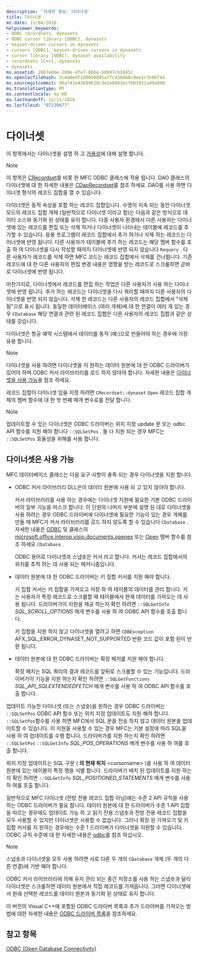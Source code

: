 ```yaml
---
description: '자세한 정보: 다이너셋'
title: 다이너셋
ms.date: 11/04/2016
helpviewer_keywords:
- ODBC recordsets, dynasets
- ODBC cursor library [ODBC], dynasets
- keyset-driven cursors in dynasets
- cursors [ODBC], keyset-driven cursors in dynasets
- cursor library [ODBC], dynaset availability
- recordsets [C++], dynasets
- dynasets
ms.assetid: 2867e6be-208e-4fe7-8bbe-b8697cb1045c
ms.openlocfilehash: 3c4a8edf1d0058045affc436bb8c9ee1c7e8bf4d
ms.sourcegitcommit: d6af41e42699628c3e2e6063ec7b03931a49a098
ms.translationtype: MT
ms.contentlocale: ko-KR
ms.lasthandoff: 12/11/2020
ms.locfileid: "97239677"
---
```

# <a name="dynaset"></a>다이너셋

이 항목에서는 다이너셋을 설명 하 고 [가용성](#_core_availability_of_dynasets)에 대해 설명 합니다.

> [!NOTE]
> 이 항목은 [CRecordset](../../mfc/reference/crecordset-class.md)를 비롯 한 MFC ODBC 클래스에 적용 됩니다. DAO 클래스의 다이너셋에 대 한 자세한 내용은 [CDaoRecordset](../../mfc/reference/cdaorecordset-class.md)를 참조 하세요. DAO를 사용 하면 다이너셋 형식의 레코드 집합을 열 수 있습니다.

다이너셋은 동적 속성을 포함 하는 레코드 집합입니다. 수명이 지속 되는 동안 다이너셋 모드의 레코드 집합 개체 (일반적으로 다이너셋 이라고 함)는 다음과 같은 방식으로 데이터 소스와 동기화 된 상태를 유지 합니다. 다중 사용자 환경에서 다른 사용자는 다이너셋에 있는 레코드를 편집 또는 삭제 하거나 다이너셋이 나타내는 테이블에 레코드를 추가할 수 있습니다. 응용 프로그램이 레코드 집합에서 추가 하거나 삭제 하는 레코드는 다이너셋에 반영 됩니다. 다른 사용자가 테이블에 추가 하는 레코드는 해당 멤버 함수를 호출 하 여 다이너셋을 다시 작성할 때까지 다이너셋에 반영 되지 않습니다 `Requery` . 다른 사용자가 레코드를 삭제 하면 MFC 코드는 레코드 집합에서 삭제를 건너뜁니다. 기존 레코드에 대 한 다른 사용자의 편집 변경 내용은 영향을 받는 레코드로 스크롤하면 곧바로 다이너셋에 반영 됩니다.

마찬가지로, 다이너셋에서 레코드를 편집 하는 작업은 다른 사용자가 사용 하는 다이너셋에 반영 됩니다. 추가 하는 레코드는 다이너셋을 다시 쿼리할 때까지 다른 사용자의 다이너셋을 반영 되지 않습니다. 삭제 한 레코드는 다른 사용자의 레코드 집합에서 "삭제 됨"으로 표시 됩니다. 동일한 데이터베이스 (여러 개체)에 대 한 연결이 여러 개 있는 경우 `CDatabase` 해당 연결과 관련 된 레코드 집합은 다른 사용자의 레코드 집합과 같은 상태를 갖습니다.

다이너셋은 항공 예약 시스템에서 데이터를 동적 (예:)으로 만들어야 하는 경우에 가장 유용 합니다.

> [!NOTE]
> 다이너셋을 사용 하려면 다이너셋을 지 원하는 데이터 원본에 대 한 ODBC 드라이버가 있어야 하며 ODBC 커서 라이브러리를 로드 하지 않아야 합니다. 자세한 내용은 [다이너셋을 사용 가능](#_core_availability_of_dynasets)을 참조 하세요.

레코드 집합이 다이너셋 임을 지정 하려면 `CRecordset::dynaset` `Open` 레코드 집합 개체의 멤버 함수에 대 한 첫 번째 매개 변수로를 전달 합니다.

> [!NOTE]
> 업데이트할 수 있는 다이너셋은 ODBC 드라이버는 위치 지정 update 문 또는 odbc API 함수를 지원 해야 합니다 `::SQLSetPos` . 둘 다 지원 되는 경우 MFC는 `::SQLSetPos` 효율성을 위해를 사용 합니다.

## <a name="availability-of-dynasets"></a><a name="_core_availability_of_dynasets"></a> 다이너셋은 사용 가능

MFC 데이터베이스 클래스는 다음 요구 사항이 충족 되는 경우 다이너셋을 지원 합니다.

- ODBC 커서 라이브러리 DLL은이 데이터 원본에 사용 되 고 있지 않아야 합니다.

   커서 라이브러리를 사용 하는 경우에는 다이너셋 지원에 필요한 기본 ODBC 드라이버의 일부 기능을 마스크 합니다. 이 단원의 나머지 부분에 설명 된 대로 다이너셋을 사용 하려는 경우 ODBC 드라이버에 다이너셋에 필요한 기능이 있는 경우 개체를 만들 때 MFC가 커서 라이브러리를 로드 하지 않도록 할 수 있습니다 `CDatabase` . 자세한 내용은 [ODBC](../../data/odbc/odbc-basics.md) 및 클래스의 [microsoft.office.interop.visio.documents.openex](../../mfc/reference/cdatabase-class.md#openex) 또는 [Open](../../mfc/reference/cdatabase-class.md#open) 멤버 함수를 참조 하세요 `CDatabase` .

   ODBC 용어로 다이너셋과 스냅숏은 커서 라고 합니다. 커서는 레코드 집합에서의 위치를 추적 하는 데 사용 되는 메커니즘입니다.

- 데이터 원본에 대 한 ODBC 드라이버는 키 집합 커서를 지원 해야 합니다.

   키 집합 커서는 키 집합을 가져오고 저장 하 여 테이블의 데이터를 관리 합니다. 키는 사용자가 특정 레코드로 스크롤할 때 테이블에서 현재 데이터를 가져오는 데 사용 됩니다. 드라이버가이 지원을 제공 하는지 확인 하려면 `::SQLGetInfo` *SQL_SCROLL_OPTIONS* 매개 변수를 사용 하 여 ODBC API 함수를 호출 합니다.

   키 집합을 지원 하지 않고 다이너셋을 열려고 하면 `CDBException` AFX_SQL_ERROR_DYNASET_NOT_SUPPORTED 반환 코드 값이 포함 된이 반환 됩니다.

- 데이터 원본에 대 한 ODBC 드라이버는 확장 페치를 지원 해야 합니다.

   확장 페치는 SQL 쿼리의 결과 레코드를 앞뒤로 스크롤할 수 있는 기능입니다. 드라이버가이 기능을 지원 하는지 확인 하려면 `::SQLGetFunctions` *SQL_API_SQLEXTENDEDFETCH* 매개 변수를 사용 하 여 ODBC API 함수를 호출 합니다.

업데이트 가능한 다이너셋 (또는 스냅숏)을 원하는 경우 ODBC 드라이버는 `::SQLSetPos` ODBC API 함수 또는 위치 지정 업데이트도 지원 해야 합니다. `::SQLSetPos`함수를 사용 하면 MFC에서 SQL 문을 전송 하지 않고 데이터 원본을 업데이트할 수 있습니다. 이 지원을 사용할 수 있는 경우 MFC는 기본 설정에 따라 SQL을 사용 하 여 업데이트를 수행 합니다. 드라이버가를 지원 하는지 확인 하려면 `::SQLSetPos` `::SQLGetInfo` *SQL_POS_OPERATIONS* 매개 변수를 사용 하 여를 호출 합니다.

위치 지정 업데이트는 SQL 구문 ( **의 현재 위치** \<cursorname> )을 사용 하 여 데이터 원본에 있는 테이블의 특정 행을 식별 합니다. 드라이버가 배치 된 업데이트를 지원 하는지 확인 하려면 `::SQLGetInfo` *SQL_POSITIONED_STATEMENTS* 매개 변수를 사용 하 여를 호출 합니다.

일반적으로 MFC 다이너셋 (전방 전용 레코드 집합 아님)에는 수준 2 API 규칙을 사용 하는 ODBC 드라이버가 필요 합니다. 데이터 원본에 대 한 드라이버가 수준 1 API 집합을 따르는 경우에도 업데이트 가능 하 고 읽기 전용 스냅숏과 전방 전용 레코드 집합을 모두 사용할 수 있지만 다이너셋은 사용할 수 없습니다. 그러나 확장 된 가져오기 및 키 집합 커서를 지 원하는 경우에는 수준 1 드라이버가 다이너셋을 지원할 수 있습니다. ODBC 규칙 수준에 대 한 자세한 내용은 [odbc](../../data/odbc/odbc-basics.md)를 참조 하십시오.

> [!NOTE]
> 스냅숏과 다이너셋을 모두 사용 하려면 서로 다른 두 개의 `CDatabase` 개체 (두 개의 다른 연결)에 기반 해야 합니다.

ODBC 커서 라이브러리에 의해 유지 관리 되는 중간 저장소를 사용 하는 스냅숏과 달리 다이너셋은 스크롤하면 데이터 원본에서 직접 레코드를 가져옵니다. 그러면 다이너셋에서 원래 선택한 레코드를 데이터 원본과 동기화 된 상태로 유지 합니다.

이 버전의 Visual C++에 포함된 ODBC 드라이버 목록과 추가 드라이버를 가져오는 방법에 대한 자세한 내용은 [ODBC 드라이버 목록](../../data/odbc/odbc-driver-list.md)을 참조하세요.

## <a name="see-also"></a>참고 항목

[ODBC (Open Database Connectivity)](../../data/odbc/open-database-connectivity-odbc.md)
